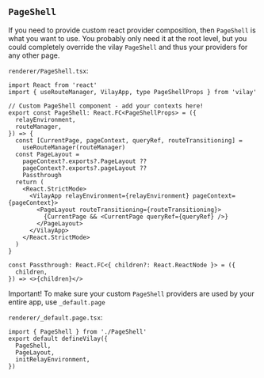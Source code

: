 ## `PageShell`

If you need to provide custom react provider composition, then `PageShell` is what you want to use. You probably only need it at the root level, but you could completely override the vilay `PageShell` and thus your providers for any other page.

`renderer/PageShell.tsx`:

```tsx
import React from 'react'
import { useRouteManager, VilayApp, type PageShellProps } from 'vilay'

// Custom PageShell component - add your contexts here!
export const PageShell: React.FC<PageShellProps> = ({
  relayEnvironment,
  routeManager,
}) => {
  const [CurrentPage, pageContext, queryRef, routeTransitioning] =
    useRouteManager(routeManager)
  const PageLayout =
    pageContext?.exports?.PageLayout ??
    pageContext?.exports?.pageLayout ??
    Passthrough
  return (
    <React.StrictMode>
      <VilayApp relayEnvironment={relayEnvironment} pageContext={pageContext}>
        <PageLayout routeTransitioning={routeTransitioning}>
          {CurrentPage && <CurrentPage queryRef={queryRef} />}
        </PageLayout>
      </VilayApp>
    </React.StrictMode>
  )
}

const Passthrough: React.FC<{ children?: React.ReactNode }> = ({
  children,
}) => <>{children}</>
```
Important! To make sure your custom `PageShell` providers are used by your entire app, use `_default.page`

`renderer/_default.page.tsx`:

```tsx
import { PageShell } from './PageShell'
export default defineVilay({
  PageShell,
  PageLayout,
  initRelayEnvironment,
})
```